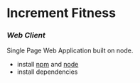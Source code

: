 # Increment Fitness
### _Web Client_

Single Page Web Application built on node.  
- install [npm](https://docs.npmjs.com/getting-started/installing-node) and [node](https://nodejs.org/en/)
- install dependencies

